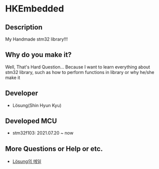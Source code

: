 # HKEmbedded

## Description
My Handmade stm32 library!!!

## Why do you make it?
Well, That's Hard Question... Because I want to learn everything about stm32 library, such as how to perform functions in library or why he/she make it

## Developer
- Lösung(Shin Hyun Kyu)

## Developed MCU
- stm32f103: 2021.07.20 ~ now

## More Questions or Help or etc.
- [Lösung의 메일](mailto:shk052353@gmail.com)